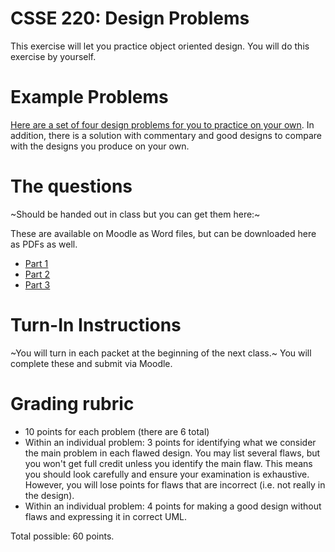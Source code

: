 ﻿# CSSE 220: Design Problems

This exercise will let you practice object oriented design.  You will
do this exercise by yourself.

# Example Problems

[Here are a set of four design problems for you to practice on your
own](../../Docs/ExampleDesignProblems).  In addition, there is a
solution with commentary and good designs to compare with the designs
you produce on your own.

# The questions

~Should be handed out in class but you can get them here:~

These are available on Moodle as Word files, but can be downloaded here as PDFs as well.

+ [Part 1](DesignProblemsAssignment1.pdf)
+ [Part 2](DesignProblemsAssignment2.pdf)
+ [Part 3](DesignProblemsAssignment3.pdf)

# Turn-In Instructions 

~You will turn in each packet at the beginning of the next class.~
You will complete these and submit via Moodle.

# Grading rubric 

+ 10 points for each problem (there are 6 total) 
+ Within an individual problem: 3 points for identifying what we
  consider the main problem in each flawed design.  You may list
  several flaws, but you won't get full credit unless you identify the
  main flaw.  This means you should look carefully and ensure your
  examination is exhaustive.  However, you will lose points for flaws
  that are incorrect (i.e. not really in the design).
+ Within an individual problem: 4 points for making a good design without flaws and
  expressing it in correct UML.
          
Total possible: 60 points. 
